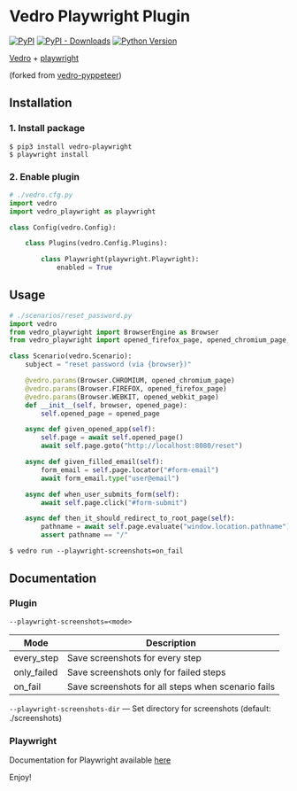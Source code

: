 # Vedro Playwright Plugin

[![PyPI](https://img.shields.io/pypi/v/vedro-playwright.svg?style=flat-square)](https://pypi.python.org/pypi/vedro-playwright/)
[![PyPI - Downloads](https://img.shields.io/pypi/dm/vedro-playwright?style=flat-square)](https://pypi.python.org/pypi/vedro-playwright/)
[![Python Version](https://img.shields.io/pypi/pyversions/vedro-playwright.svg?style=flat-square)](https://pypi.python.org/pypi/vedro-playwright/)

[Vedro](https://vedro.io/) + [playwright](https://playwright.dev/python/)

(forked from [vedro-pyppeteer](https://github.com/nikitanovosibirsk/vedro-pyppeteer))

## Installation

### 1. Install package

```shell
$ pip3 install vedro-playwright
$ playwright install
```

### 2. Enable plugin

```python
# ./vedro.cfg.py
import vedro
import vedro_playwright as playwright

class Config(vedro.Config):

    class Plugins(vedro.Config.Plugins):

        class Playwright(playwright.Playwright):
            enabled = True
```

## Usage

```python
# ./scenarios/reset_password.py
import vedro
from vedro_playwright import BrowserEngine as Browser
from vedro_playwright import opened_firefox_page, opened_chromium_page, opened_webkit_page

class Scenario(vedro.Scenario):
    subject = "reset password (via {browser})"

    @vedro.params(Browser.CHROMIUM, opened_chromium_page)
    @vedro.params(Browser.FIREFOX, opened_firefox_page)
    @vedro.params(Browser.WEBKIT, opened_webkit_page)
    def __init__(self, browser, opened_page):
        self.opened_page = opened_page

    async def given_opened_app(self):
        self.page = await self.opened_page()
        await self.page.goto("http://localhost:8080/reset")

    async def given_filled_email(self):
        form_email = self.page.locator("#form-email")
        await form_email.type("user@email")

    async def when_user_submits_form(self):
        await self.page.click("#form-submit")

    async def then_it_should_redirect_to_root_page(self):
        pathname = await self.page.evaluate("window.location.pathname")
        assert pathname == "/"
```

```shell
$ vedro run --playwright-screenshots=on_fail
```

## Documentation

### Plugin

`--playwright-screenshots=<mode>`

| Mode        | Description                                        |
| ----------- | -------------------------------------------------- |
| every_step  | Save screenshots for every step                    |
| only_failed | Save screenshots only for failed steps             |
| on_fail     | Save screenshots for all steps when scenario fails |

`--playwright-screenshots-dir` — Set directory for screenshots (default: ./screenshots)

### Playwright

Documentation for Playwright available [here](https://playwright.dev/python/docs/intro)

Enjoy!